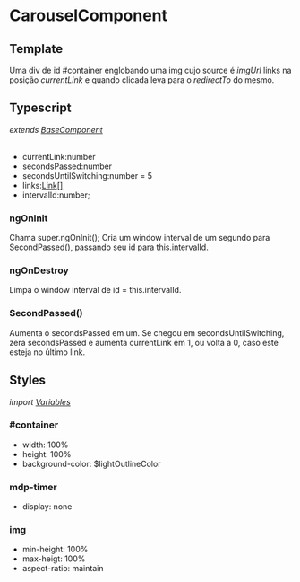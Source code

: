 # CarouselComponent

## Template
Uma div de id #container englobando uma img cujo source é *imgUrl* links na posição *currentLink* e quando clicada leva para o *redirectTo* do mesmo.  
## Typescript
*extends [BaseComponent](/Docs/src/app/components/BaseComponent.md)*<br><br>
- currentLink:number
- secondsPassed:number
- secondsUntilSwitching:number = 5
- links:[Link[]](/Docs/src/app/models/Link.md)
- intervalId:number;
### ngOnInit
Chama super.ngOnInit(); Cria um window interval de um segundo para SecondPassed(), passando seu id para this.intervalId. 
### ngOnDestroy
Limpa o window interval de id = this.intervalId. 
### SecondPassed()
Aumenta o secondsPassed em um. Se chegou em secondsUntilSwitching, zera secondsPassed e aumenta currentLink em 1, ou volta a 0, caso este esteja no último link.
## Styles
*import [Variables](/Docs/src/Variables.md)*
### \#container
- width: 100%
- height: 100%
- background-color: $lightOutlineColor
### mdp-timer
- display: none
### img
- min-height: 100%
- max-heigt: 100%
- aspect-ratio: maintain
